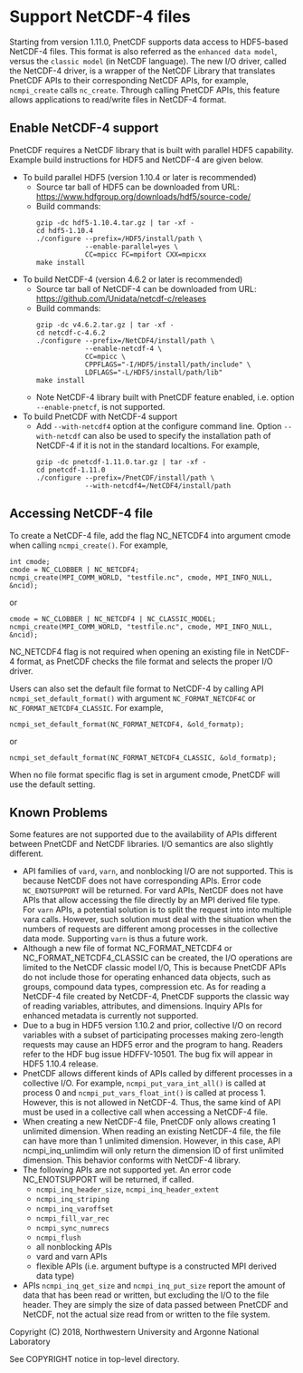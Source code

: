 # Support NetCDF-4 files

Starting from version 1.11.0, PnetCDF supports data access to HDF5-based
NetCDF-4 files. This format is also referred as the `enhanced data model`,
versus the `classic model` (in NetCDF language). The new I/O driver, called the
NetCDF-4 driver, is a wrapper of the NetCDF Library that translates PnetCDF
APIs to their corresponding NetCDF APIs, for example, `ncmpi_create` calls
`nc_create`. Through calling PnetCDF APIs, this feature allows applications to
read/write files in NetCDF-4 format.

## Enable NetCDF-4 support

PnetCDF requires a NetCDF library that is built with parallel HDF5 capability.
Example build instructions for HDF5 and NetCDF-4 are given below.
* To build parallel HDF5 (version 1.10.4 or later is recommended)
  + Source tar ball of HDF5 can be downloaded from URL:
    https://www.hdfgroup.org/downloads/hdf5/source-code/
  + Build commands:
    ```
    gzip -dc hdf5-1.10.4.tar.gz | tar -xf -
    cd hdf5-1.10.4
    ./configure --prefix=/HDF5/install/path \
                --enable-parallel=yes \
                CC=mpicc FC=mpifort CXX=mpicxx
    make install
    ```
* To build NetCDF-4 (version 4.6.2 or later is recommended)
  + Source tar ball of NetCDF-4 can be downloaded from URL:
    https://github.com/Unidata/netcdf-c/releases
  + Build commands:
    ```
    gzip -dc v4.6.2.tar.gz | tar -xf -
    cd netcdf-c-4.6.2
    ./configure --prefix=/NetCDF4/install/path \
                --enable-netcdf-4 \
                CC=mpicc \
                CPPFLAGS="-I/HDF5/install/path/include" \
                LDFLAGS="-L/HDF5/install/path/lib"
    make install
    ```
  + Note NetCDF-4 library built with PnetCDF feature enabled, i.e. option
    `--enable-pnetcf`, is not supported.
* To build PnetCDF with NetCDF-4 support
  + Add `--with-netcdf4` option at the configure command line. Option
    `--with-netcdf` can also be used to specify the installation path of
    NetCDF-4 if it is not in the standard localtions. For example,
    ```
    gzip -dc pnetcdf-1.11.0.tar.gz | tar -xf -
    cd pnetcdf-1.11.0
    ./configure --prefix=/PnetCDF/install/path \
                --with-netcdf4=/NetCDF4/install/path
    ```

## Accessing NetCDF-4 file

To create a NetCDF-4 file, add the flag NC_NETCDF4 into argument cmode when
calling `ncmpi_create()`. For example,
```
int cmode;
cmode = NC_CLOBBER | NC_NETCDF4;
ncmpi_create(MPI_COMM_WORLD, "testfile.nc", cmode, MPI_INFO_NULL, &ncid);
```
or
```
cmode = NC_CLOBBER | NC_NETCDF4 | NC_CLASSIC_MODEL;
ncmpi_create(MPI_COMM_WORLD, "testfile.nc", cmode, MPI_INFO_NULL, &ncid);
```

NC_NETCDF4 flag is not required when opening an existing file in NetCDF-4
format, as PnetCDF checks the file format and selects the proper I/O driver.

Users can also set the default file format to NetCDF-4 by calling API
`ncmpi_set_default_format()` with argument `NC_FORMAT_NETCDF4C` or
`NC_FORMAT_NETCDF4_CLASSIC`. For example,
```
ncmpi_set_default_format(NC_FORMAT_NETCDF4, &old_formatp);
```
or
```
ncmpi_set_default_format(NC_FORMAT_NETCDF4_CLASSIC, &old_formatp);
```
When no file format specific flag is set in argument cmode, PnetCDF will use
the default setting.


## Known Problems

Some features are not supported due to the availability of APIs different
between PnetCDF and NetCDF libraries. I/O semantics are also slightly
different.

* API families of `vard`, `varn`, and nonblocking I/O are not supported. This
  is because NetCDF does not have corresponding APIs. Error code
  `NC_ENOTSUPPORT` will be returned. For vard APIs, NetCDF does not have APIs
  that allow accessing the file directly by an MPI derived file type. For
  `varn` APIs, a potential solution is to split the request into into multiple
  vara calls. However, such solution must deal with the situation when the
  numbers of requests are different among processes in the collective data
  mode. Supporting `varn` is thus a future work.
* Although a new file of format NC_FORMAT_NETCDF4 or NC_FORMAT_NETCDF4_CLASSIC
  can be created, the I/O operations are limited to the NetCDF classic model
  I/O, This is because PnetCDF APIs do not include those for operating enhanced
  data objects, such as groups, compound data types, compression etc. As for
  reading a NetCDF-4 file created by NetCDF-4, PnetCDF supports the classic way
  of reading variables, attributes, and dimensions. Inquiry APIs for enhanced
  metadata is currently not supported.
* Due to a bug in HDF5 version 1.10.2 and prior, collective I/O on record
  variables with a subset of participating processes making zero-length
  requests may cause an HDF5 error and the program to hang. Readers refer to
  the HDF bug issue HDFFV-10501. The bug fix will appear in HDF5 1.10.4 release.
* PnetCDF allows different kinds of APIs called by different processes in a
  collective I/O. For example, `ncmpi_put_vara_int_all()` is called at process
  0 and `ncmpi_put_vars_float_int()` is called at process 1. However, this is
  not allowed in NetCDF-4. Thus, the same kind of API must be used in a
  collective call when accessing a NetCDF-4 file.
* When creating a new NetCDF-4 file, PnetCDF only allows creating 1 unlimited
  dimension. When reading an existing NetCDF-4 file, the file can have more
  than 1 unlimited dimension. However, in this case, API ncmpi_inq_unlimdim
  will only return the dimension ID of first unlimited dimension. This behavior
  conforms with NetCDF-4 library.
* The following APIs are not supported yet. An error code NC_ENOTSUPPORT will
  be returned, if called.
  * `ncmpi_inq_header_size`, `ncmpi_inq_header_extent`
  * `ncmpi_inq_striping`
  * `ncmpi_inq_varoffset`
  * `ncmpi_fill_var_rec`
  * `ncmpi_sync_numrecs`
  * `ncmpi_flush`
  * all nonblocking APIs
  * vard and varn APIs
  * flexible APIs (i.e. argument buftype is a constructed MPI derived data type)
* APIs `ncmpi_inq_get_size` and `ncmpi_inq_put_size` report the amount of data
  that has been read or written, but excluding the I/O to the file header. They
  are simply the size of data passed between PnetCDF and NetCDF, not the actual
  size read from or written to the file system.

Copyright (C) 2018, Northwestern University and Argonne National Laboratory

See COPYRIGHT notice in top-level directory.

